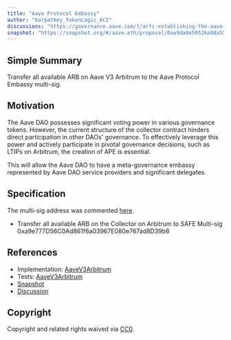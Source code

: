 ```yaml
---
title: "Aave Protocol Embassy"
author: "karpatkey_TokenLogic_ACI"
discussions: "https://governance.aave.com/t/arfc-establishing-the-aave-protocol-embassy-ape/16445"
snapshot: "https://snapshot.org/#/aave.eth/proposal/0xe9da0e50526a98a55aae743f44afc21a86076a12184a6c6c9022aa63dcb0be73"
---
```


## Simple Summary

Transfer all available ARB on Aave V3 Arbitrum to the Aave Protocol Embassy multi-sig.

## Motivation

The Aave DAO possesses significant voting power in various governance tokens. However, the current structure of the collector contract hinders direct participation in other DAOs' governance. To effectively leverage this power and actively participate in pivotal governance decisions, such as LTIPs on Arbitrum, the creation of APE is essential.

This will allow the Aave DAO to have a meta-governance embassy represented by Aave DAO service providers and significant delegates.

## Specification

The multi-sig address was commented [here](https://governance.aave.com/t/arfc-establishing-the-aave-protocol-embassy-ape/16445/9).

- Transfer all available ARB on the Collector on Arbitrum to SAFE Multi-sig 0xa9e777D56C0Ad861f6a03967E080e767ad8D39b6

## References

- Implementation: [AaveV3Arbitrum](https://github.com/bgd-labs/aave-proposals-v3/blob/1b85d9fb8fd2175b49da486fc6db3f8b752349cc/src/20240220_AaveV3Arbitrum_AaveProtocolEmbassy/AaveV3Arbitrum_AaveProtocolEmbassy_20240220.sol)
- Tests: [AaveV3Arbitrum](https://github.com/bgd-labs/aave-proposals-v3/blob/1b85d9fb8fd2175b49da486fc6db3f8b752349cc/src/20240220_AaveV3Arbitrum_AaveProtocolEmbassy/AaveV3Arbitrum_AaveProtocolEmbassy_20240220.t.sol)
- [Snapshot](https://snapshot.org/#/aave.eth/proposal/0xe9da0e50526a98a55aae743f44afc21a86076a12184a6c6c9022aa63dcb0be73)
- [Discussion](https://governance.aave.com/t/arfc-establishing-the-aave-protocol-embassy-ape/16445)

## Copyright

Copyright and related rights waived via [CC0](https://creativecommons.org/publicdomain/zero/1.0/).
